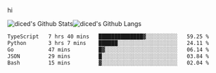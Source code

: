 hi

<img align="center" style="padding:0" src="https://github-readme-stats-diced.vercel.app/api?username=diced&show_icons=true&count_private=true&include_all_commits=true&hide=contribs&hide_border=true&hide_title=true&hide_border=true&theme=transparent" alt="diced's Github Stats"><img align="center" style="padding:0" src="https://github-readme-stats-diced.vercel.app/api/top-langs/?username=diced&layout=compact&hide_border=true&theme=transparent" alt="diced's Github Langs">

<!--START_SECTION:waka-->

```txt
TypeScript   7 hrs 40 mins   ██████████████▓░░░░░░░░░░   59.25 %
Python       3 hrs 7 mins    ██████░░░░░░░░░░░░░░░░░░░   24.11 %
Go           47 mins         █▓░░░░░░░░░░░░░░░░░░░░░░░   06.14 %
JSON         29 mins         █░░░░░░░░░░░░░░░░░░░░░░░░   03.84 %
Bash         15 mins         ▓░░░░░░░░░░░░░░░░░░░░░░░░   02.04 %
```

<!--END_SECTION:waka-->
